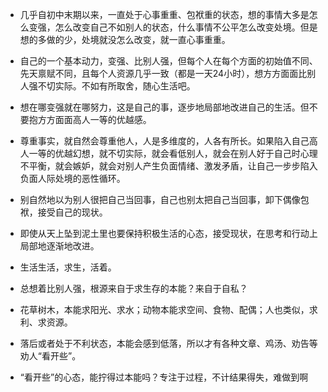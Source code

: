 - 几乎自初中末期以来，一直处于心事重重、包袱重的状态，想的事情大多是怎么变强，怎么改变自己不如别人的状态，什么事情不公平怎么改变处境。但是想的多做的少，处境就没怎么改变，就一直心事重重。
- 自己的一个基本动力，变强、比别人强，但每个人在每个方面的初始值不同、先天禀赋不同，且每个人资源几乎一致（都是一天24小时），想方方面面比别人强不切实际。不如有所取舍，随心生活吧。
- 想在哪变强就在哪努力，这是自己的事，逐步地局部地改进自己的生活。但不要抱方方面面高人一等的优越感。
- 尊重事实，就自然会尊重他人，人是多维度的，人各有所长。如果陷入自己高人一等的优越幻想，就不切实际，就会看低别人，就会在别人好于自己时心理不平衡，就会嫉妒，就会对别人产生负面情绪、激发矛盾，让自己一步步陷入负面人际处境的恶性循环。
- 别自然地以为别人很把自己当回事，自己也别太把自己当回事，卸下偶像包袱，接受自己的现状。
- 即使从天上坠到泥土里也要保持积极生活的心态，接受现状，在思考和行动上局部地逐渐地改进。
- 生活生活，求生，活着。

- 总想着比别人强，根源来自于求生存的本能？来自于自私？
- 花草树木，本能求阳光、求水；动物本能求空间、食物、配偶；人也类似，求利、求资源。
- 落后或者处于不利状态，本能会感到低落，所以才有各种文章、鸡汤、劝告等劝人“看开些”。
- “看开些”的心态，能拧得过本能吗？专注于过程，不计结果得失，难做到啊
